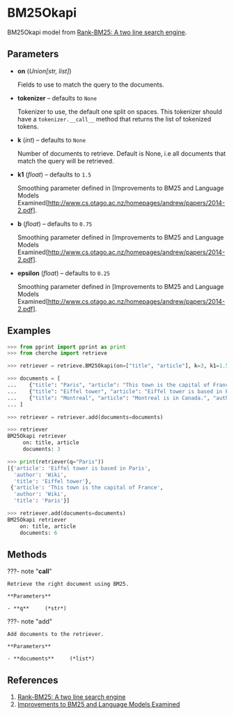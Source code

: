 # BM25Okapi

BM25Okapi model from [Rank-BM25: A two line search engine](https://github.com/dorianbrown/rank_bm25).



## Parameters

- **on** (*Union[str, list]*)

    Fields to use to match the query to the documents.

- **tokenizer** – defaults to `None`

    Tokenizer to use, the default one split on spaces. This tokenizer should have a `tokenizer.__call__` method that returns the list of tokenized tokens.

- **k** (*int*) – defaults to `None`

    Number of documents to retrieve. Default is None, i.e all documents that match the query will be retrieved.

- **k1** (*float*) – defaults to `1.5`

    Smoothing parameter defined in [Improvements to BM25 and Language Models Examined[http://www.cs.otago.ac.nz/homepages/andrew/papers/2014-2.pdf].

- **b** (*float*) – defaults to `0.75`

    Smoothing parameter defined in [Improvements to BM25 and Language Models Examined[http://www.cs.otago.ac.nz/homepages/andrew/papers/2014-2.pdf].

- **epsilon** (*float*) – defaults to `0.25`

    Smoothing parameter defined in [Improvements to BM25 and Language Models Examined[http://www.cs.otago.ac.nz/homepages/andrew/papers/2014-2.pdf].



## Examples

```python
>>> from pprint import pprint as print
>>> from cherche import retrieve

>>> retriever = retrieve.BM25Okapi(on=["title", "article"], k=3, k1=1.5, b=0.75, epsilon=0.25)

>>> documents = [
...    {"title": "Paris", "article": "This town is the capital of France", "author": "Wiki"},
...    {"title": "Eiffel tower", "article": "Eiffel tower is based in Paris", "author": "Wiki"},
...    {"title": "Montreal", "article": "Montreal is in Canada.", "author": "Wiki"},
... ]

>>> retriever = retriever.add(documents=documents)

>>> retriever
BM25Okapi retriever
     on: title, article
     documents: 3

>>> print(retriever(q="Paris"))
[{'article': 'Eiffel tower is based in Paris',
  'author': 'Wiki',
  'title': 'Eiffel tower'},
 {'article': 'This town is the capital of France',
  'author': 'Wiki',
  'title': 'Paris'}]

>>> retriever.add(documents=documents)
BM25Okapi retriever
    on: title, article
    documents: 6
```

## Methods

???- note "__call__"

    Retrieve the right document using BM25.

    **Parameters**

    - **q**     (*str*)    
    
???- note "add"

    Add documents to the retriever.

    **Parameters**

    - **documents**     (*list*)    
    
## References

1. [Rank-BM25: A two line search engine](https://github.com/dorianbrown/rank_bm25)
2. [Improvements to BM25 and Language Models Examined](http://www.cs.otago.ac.nz/homepages/andrew/papers/2014-2.pdf)

